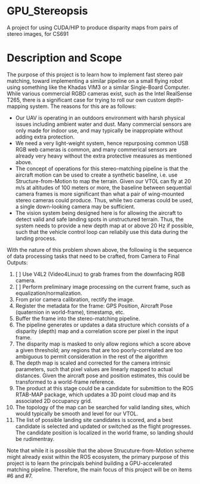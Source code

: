 # GPU_Stereopsis
A project for using CUDA/HIP to produce disparity maps from pairs of stereo images, for CS691

# Description and Scope

The purpose of this project is to learn how to implement fast stereo pair matching, toward implementing a similar pipeline on a small flying robot using something like the Khadas VIM3 or a similar Single-Board Computer. While various commercial RGBD cameras exist, such as the Intel RealSense T265, there is a significant case for trying to roll our own custom depth-mapping system. The reasons for this are as follows:

- Our UAV is operating in an outdoors environment with harsh physical issues including ambient water and dust. Many commercial sensors are only made for indoor use, and may typically be inappropiate without adding extra protection.
- We need a very light-weight system, hence repurposing common USB RGB web cameras is common, and many commerical sensors are already very heavy without the extra protective measures as mentioned above.
-  The concept of operations for this stereo-matching pipeline is that the aircraft motion can be used to create a synthetic baseline, i.e. use Structure-from-Motion to map the terrain. Given our VTOL can fly at 20 m/s at altitudes of 100 meters or more, the baseline between sequential camera frames is more significant than what a pair of wing-mounted stereo cameras could produce. Thus, while two cameras could be used, a single down-looking camera may be sufficient.
- The vision system being designed here is for allowing the aircraft to detect valid and safe landing spots in unstructured terrain. Thus, the system needs to provide a new depth map at or above 20 Hz if possible, such that the vehicle control loop can reliabily use this data during the landing process.

With the nature of this problem shown above, the following is the sequence of data processing tasks that need to be crafted, from Camera to Final Outputs:

1. [ ] Use V4L2 (Video4Linux) to grab frames from the downfacing RGB camera.
2. [ ] Perform preliminary image processing on the current frame, such as equalization/normalization.
3. From prior camera calibration, rectify the image.
4. Register the metadata for the frame: GPS Position, Aircraft Pose (quaternion in world-frame), timestamp, etc.
5. Buffer the frame into the stereo-matching pipeline.
6. The pipeline generates or updates a data structure which consists of a disparity (depth) map and a correlation score per pixel in the input frame.
7. The disparity map is masked to only allow regions which a score above a given threshold; any regions that are too poorly-correlated are too ambiguous to permit consideration in the rest of the algorithm
8. The depth map is scaled and corrected for the camera intrinsic parameters, such that pixel values are linearly mapped to actual distances. Given the aircraft pose and position estimates, this could be transformed to a world-frame reference.
9. The product at this stage could be a candidate for submittion to the ROS RTAB-MAP package, which updates a 3D point cloud map and its associated 2D occupancy grid.
10. The topology of the map can be searched for valid landing sites, which would typically be smooth and level for our VTOL.
11. The list of possible landing site candidates is scored, and a best candidate is selected and updated or switched as the flight progresses. The candidate position is localized in the world frame, so landing should be rudimentray.


Note that while it is possible that the above Strucuture-from-Motion scheme might already exist within the ROS ecosystem, the primary purpose of this project is to learn the principals behind building a GPU-accelerated matching pipeline. Therefore, the main focus of this project will be on items #6 and #7.



